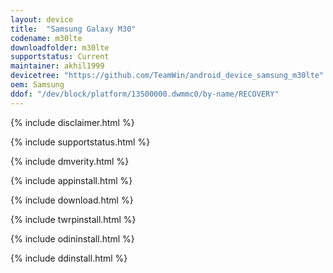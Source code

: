 ```yaml
---
layout: device
title:  "Samsung Galaxy M30"
codename: m30lte
downloadfolder: m30lte
supportstatus: Current
maintainer: akhil1999
devicetree: "https://github.com/TeamWin/android_device_samsung_m30lte"
oem: Samsung
ddof: "/dev/block/platform/13500000.dwmmc0/by-name/RECOVERY"
---
```


{% include disclaimer.html %}

{% include supportstatus.html %}

{% include dmverity.html %}

{% include appinstall.html %}

{% include download.html %}

{% include twrpinstall.html %}

{% include odininstall.html %}

{% include ddinstall.html %}

